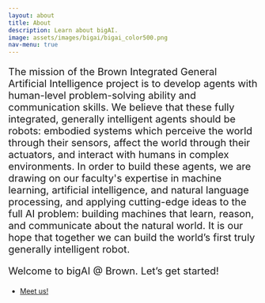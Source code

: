 ```yaml
---
layout: about
title: About
description: Learn about bigAI.
image: assets/images/bigai/bigai_color500.png
nav-menu: true
---
```

<!-- assets/images/winnie-portrait.jpg -->

<p style="font-size:20px">
The mission of the Brown Integrated General Artificial Intelligence project is to develop agents with human-level problem-solving ability and communication skills. We believe that these fully integrated, generally intelligent agents should be robots: embodied systems which perceive the world through their sensors, affect the world through their actuators, and interact with humans in complex environments. In order to build these agents, we are drawing on our faculty's expertise in machine learning, artificial intelligence, and natural language processing, and applying cutting-edge ideas to the full AI problem: building machines that learn, reason, and communicate about the natural world. It is our hope that together we can build the world’s first truly generally intelligent robot.
</p>

<p style="font-size:20px">
Welcome to bigAI @ Brown. Let’s get started!
</p>

<ul class="actions">
  <li><a href="people.html" class="button next">Meet us!</a></li>
</ul>
